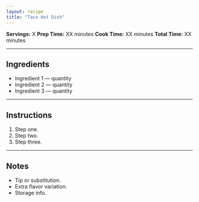 ```yaml
---
layout: recipe
title: "Taco Hot Dish"
---
```


**Servings:** X
**Prep Time:** XX minutes
**Cook Time:** XX minutes
**Total Time:** XX minutes

---

## Ingredients
- Ingredient 1 — quantity
- Ingredient 2 — quantity
- Ingredient 3 — quantity

---

## Instructions
1. Step one.
2. Step two.
3. Step three.

---

## Notes
- Tip or substitution.
- Extra flavor variation.
- Storage info.
